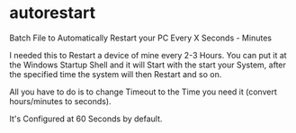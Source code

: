 # autorestart
Batch File to Automatically Restart your PC Every X Seconds - Minutes

I needed this to Restart a device of mine every 2-3 Hours.
You can put it at the Windows Startup Shell and it will Start with the start your System, after the specified time the system will then Restart and so on.

All you have to do is to change Timeout to the Time you need it (convert hours/minutes to seconds).

It's Configured at 60 Seconds by default.
